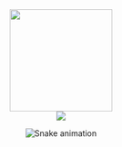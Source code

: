 <div align="center">
  <a href="https://github.com/mateusbhering">
  <img height="180em" src="https://github-readme-stats.vercel.app/api/top-langs/?username=mateusbhering&layout=compact&langs_count=7&theme=dark"/>
  </div>
 
<div align="center">
  <a href="https://www.linkedin.com/in/mateus-bhering/" target="_blank">
    <img src="https://img.shields.io/badge/LinkedIn-0077B5?style=for-the-badge&logo=linkedin&logoColor=white">
    </img>
  </a>
    </div>

<div align="center">
  
  ![Snake animation](https://github.com/mateusbhering/mateusbhering/blob/output/github-contribution-grid-snake.svg)
  
</div>

